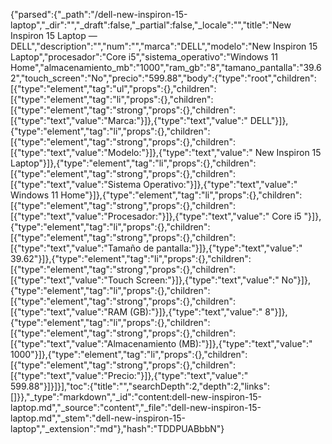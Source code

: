 {"parsed":{"_path":"/dell-new-inspiron-15-laptop","_dir":"","_draft":false,"_partial":false,"_locale":"","title":"New Inspiron 15 Laptop — DELL","description":"","num":"","marca":"DELL","modelo":"New Inspiron 15 Laptop","procesador":"Core i5","sistema_operativo":"Windows 11 Home","almacenamiento_mb":"1000","ram_gb":"8","tamano_pantalla":"39.62","touch_screen":"No","precio":"599.88","body":{"type":"root","children":[{"type":"element","tag":"ul","props":{},"children":[{"type":"element","tag":"li","props":{},"children":[{"type":"element","tag":"strong","props":{},"children":[{"type":"text","value":"Marca:"}]},{"type":"text","value":" DELL"}]},{"type":"element","tag":"li","props":{},"children":[{"type":"element","tag":"strong","props":{},"children":[{"type":"text","value":"Modelo:"}]},{"type":"text","value":" New Inspiron 15 Laptop"}]},{"type":"element","tag":"li","props":{},"children":[{"type":"element","tag":"strong","props":{},"children":[{"type":"text","value":"Sistema Operativo:"}]},{"type":"text","value":" Windows 11 Home"}]},{"type":"element","tag":"li","props":{},"children":[{"type":"element","tag":"strong","props":{},"children":[{"type":"text","value":"Procesador:"}]},{"type":"text","value":" Core i5 "}]},{"type":"element","tag":"li","props":{},"children":[{"type":"element","tag":"strong","props":{},"children":[{"type":"text","value":"Tamaño de pantalla:"}]},{"type":"text","value":" 39.62"}]},{"type":"element","tag":"li","props":{},"children":[{"type":"element","tag":"strong","props":{},"children":[{"type":"text","value":"Touch Screen:"}]},{"type":"text","value":" No"}]},{"type":"element","tag":"li","props":{},"children":[{"type":"element","tag":"strong","props":{},"children":[{"type":"text","value":"RAM (GB):"}]},{"type":"text","value":" 8"}]},{"type":"element","tag":"li","props":{},"children":[{"type":"element","tag":"strong","props":{},"children":[{"type":"text","value":"Almacenamiento (MB):"}]},{"type":"text","value":" 1000"}]},{"type":"element","tag":"li","props":{},"children":[{"type":"element","tag":"strong","props":{},"children":[{"type":"text","value":"Precio:"}]},{"type":"text","value":" 599.88"}]}]}],"toc":{"title":"","searchDepth":2,"depth":2,"links":[]}},"_type":"markdown","_id":"content:dell-new-inspiron-15-laptop.md","_source":"content","_file":"dell-new-inspiron-15-laptop.md","_stem":"dell-new-inspiron-15-laptop","_extension":"md"},"hash":"TDDPUABbbN"}